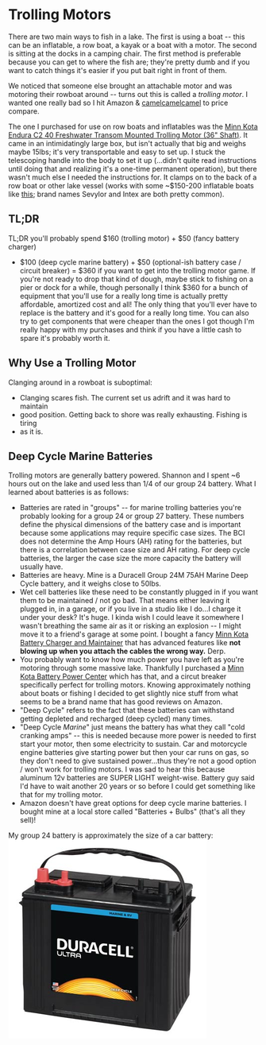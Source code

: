 # Trolling Motors

There are two main ways to fish in a lake. The first is using a boat -- this can
be an inflatable, a row boat, a kayak or a boat with a motor. The second is
sitting at the docks in a camping chair. The first method is preferable because
you can get to where the fish are; they're pretty dumb and if you want to catch
things it's easier if you put bait right in front of them.

We noticed that someone else brought an attachable motor and was motoring their
rowboat around -- turns out this is called a *trolling motor*. I wanted one
really bad so I hit Amazon & [camelcamelcamel](http://camelcamelcamel.com) to
price compare.

The one I purchased for use on row boats and inflatables was the
[Minn Kota Endura C2 40 Freshwater Transom Mounted Trolling Motor (36" Shaft)](https://www.amazon.com/gp/product/B0043H31GG).
It came in an intimidatingly large box, but isn't actually that big and weighs
maybe 15lbs; it's very transportable and easy to set up. I stuck the telescoping
handle into the body to set it up (...didn't quite read instructions until doing
that and realizing it's a one-time permanent operation), but there wasn't much
else I needed the instructions for. It clamps on to the back of a row boat or
other lake vessel (works with some ~$150-200 inflatable boats like
[this](https://www.amazon.com/Sevylor-Fish-Hunter-Inflatable-4-Person/dp/B0032GM1QA);
brand names Sevylor and Intex are both pretty common).

## TL;DR

TL;DR you'll probably spend $160 (trolling motor) + $50 (fancy battery charger)
+ $100 (deep cycle marine battery) + $50 (optional-ish battery case / circuit
breaker) = $360 if you want to get into the trolling motor game.  If you're not
ready to drop that kind of dough, maybe stick to fishing on a pier or dock for a
while, though personally I think $360 for a bunch of equipment that you'll use
for a really long time is actually pretty affordable, amortized cost and
all! The only thing that you'll ever have to replace is the battery and
it's good for a really long time. You can also try to get components
that were cheaper than the ones I got though I'm really happy with my
purchases and think if you have a little cash to spare it's probably
worth it.

## Why Use a Trolling Motor

Clanging around in a rowboat is suboptimal:

* Clanging scares fish.  The current set us adrift and it was hard to maintain
* good position.  Getting back to shore was really exhausting. Fishing is tiring
* as it is.

## Deep Cycle Marine Batteries

Trolling motors are generally battery powered. Shannon and I spent ~6 hours out
on the lake and used less than 1/4 of our group 24 battery. What I learned about
batteries is as follows:

* Batteries are rated in "groups" -- for marine trolling batteries you're
  probably looking for a group 24 or group 27 battery. These numbers define the
  physical dimensions of the battery case and is important because some
  applications may require specific case sizes. The BCI does not determine the
  Amp Hours (AH) rating for the batteries, but there is a correlation between
  case size and AH rating. For deep cycle batteries, the larger the case size
  the more capacity the battery will usually have.
* Batteries are heavy. Mine is a Duracell Group 24M 75AH Marine Deep Cycle
  battery, and it weighs close to 50lbs.
* Wet cell batteries like these need to be constantly plugged in if you want
  them to be maintained / not go bad. That means either leaving it plugged in,
  in a garage, or if you live in a studio like I do...I charge it under your
  desk? It's huge. I kinda wish I could leave it somewhere I wasn't breathing
  the same air as it or risking an explosion -- I might move it to a friend's
  garage at some point. I bought a fancy [Minn Kota Battery Charger and
  Maintainer](https://www.amazon.com/gp/product/B000MN8SEK) that has advanced
  features like __not blowing up when you attach the cables the wrong way.__
  Derp.
* You probably want to know how much power you have left as you're motoring
  through some massive lake. Thankfully I purchased a [Minn Kota Battery Power
  Center](https://www.amazon.com/gp/product/B001PTHKMG) which has that, and a
  circut breaker specifically perfect for trolling motors. Knowing approximately
  nothing about boats or fishing I decided to get slightly nice stuff from what
  seems to be a brand name that has good reviews on Amazon.
* "Deep Cycle" refers to the fact that these batteries can withstand getting
  depleted and recharged (deep cycled) many times.
* "Deep Cycle _Marine_" just means the battery has what they call "cold cranking
  amps" -- this is needed because more power is needed to first start your
  motor, then some electricity to sustain. Car and motorcycle engine batteries
  give starting power but then your car runs on gas, so they don't need to give
  sustained power...thus they're not a good option / won't work for trolling
  motors. I was sad to hear this because aluminum 12v batteries are SUPER LIGHT
  weight-wise. Battery guy said I'd have to wait another 20 years or so before I
  could get something like that for my trolling motor.
* Amazon doesn't have great options for deep cycle marine batteries. I bought
  mine at a local store called "Batteries + Bulbs" (that's all they sell)!

My group 24 battery is approximately the size of a car battery:
![A deep cycle marine battery](./img/deep_cycle_marine_battery.jpg)
